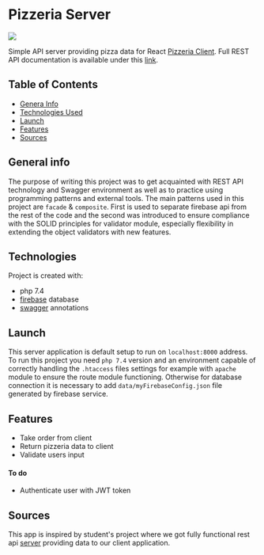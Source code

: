 # Pizzeria Server 
![](https://shields.io/travis/kentcdodds/starwars-names.svg)

Simple API server providing pizza data for React [Pizzeria Client](https://github.com/kabix09/PizzeriaClient).
Full REST API documentation is available under this [link](https://app.swaggerhub.com/apis-docs/kabix09/pizzeria-api/0.1). 

## Table of Contents
* [Genera Info](#general-info)
* [Technologies Used](#technologies)
* [Launch](#launch)
* [Features](#features)
* [Sources](#sources)

## General info
The purpose of writing this project was to get acquainted with REST API technology and Swagger environment as well as to practice using programming patterns and external tools.
The main patterns used in this project are `facade` & `composite`. 
First is used to separate firebase api from the rest of the code and the second was introduced to ensure compliance with the SOLID principles for validator module, especially flexibility in extending the object validators with new features. 

## Technologies
Project is created with:
* php 7.4
* [firebase](https://firebase.google.com/) database
* [swagger](https://swagger.io/) annotations

## Launch
This server application is default setup to run on `localhost:8000` address. To run this project you need `php 7.4` version and an environment capable of correctly handling the `.htaccess` files settings for example with `apache` module to ensure the route module functioning.
Otherwise for database connection it is necessary to add `data/myFirebaseConfig.json` file generated by firebase service.

## Features
* Take order from client
* Return pizzeria data to client
* Validate users input
#### To do
* Authenticate user with JWT token

## Sources
This app is inspired by student's project where we got fully functional rest api [server](https://github.com/DzixxxVizlib/UAM-WMI-NFW) providing data to our client application.